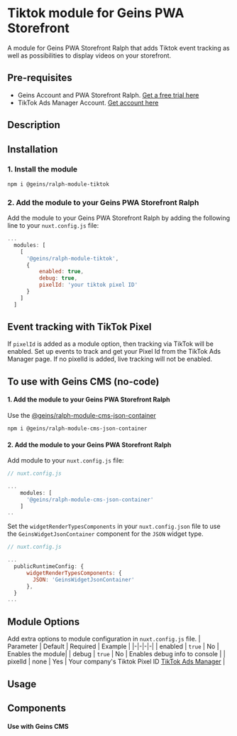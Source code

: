 
# Tiktok module for Geins PWA Storefront

A module for Geins PWA Storefront Ralph that adds Tiktok event tracking as well as possibilities to display videos on your storefront.

## Pre-requisites

- Geins Account and PWA Storefront Ralph. [Get a free trial here](https://www.geins.io)
- TikTok Ads Manager Account. [Get account here](https://ads.tiktok.com/i18n/home)

## Description

## Installation

### 1. Install the module

```bash
npm i @geins/ralph-module-tiktok
```

### 2. Add the module to your Geins PWA Storefront Ralph

Add the module to your Geins PWA Storefront Ralph by adding the following line to your `nuxt.config.js` file:

```js
...
  modules: [
    [
      '@geins/ralph-module-tiktok',
      {
          enabled: true,
          debug: true,
          pixelId: 'your tiktok pixel ID'
      }
    ]
  ]
```
## Event tracking with TikTok Pixel

If `pixelId` is added as a module option, then tracking via TikTok will be enabled. Set up events to track and get your Pixel Id from the TikTok Ads Manager page. If no pixelId is added, live tracking will not be enabled.

## To use with Geins CMS (no-code)

#### 1. Add the module to your Geins PWA Storefront Ralph

Use the [@geins/ralph-module-cms-json-container](https://www.npmjs.com/package/@geins/ralph-module-cms-json-container)

```bash
npm i @geins/ralph-module-cms-json-container
```

#### 2. Add the module to your Geins PWA Storefront Ralph

Add module to your `nuxt.config.js` file:

```js
// nuxt.config.js

...
    modules: [
      '@geins/ralph-module-cms-json-container'
    ]
..
```

Set the `widgetRenderTypesComponents` in your `nuxt.config.json` file to use the `GeinsWidgetJsonContainer` component for the `JSON` widget type.

```js
// nuxt.config.js

...
  publicRuntimeConfig: {
      widgetRenderTypesComponents: {
        JSON: 'GeinsWidgetJsonContainer'
      },
  }
...
```

## Module Options

Add extra options to module configuration in `nuxt.config.js` file.
| Parameter | Default | Required | Example |
|-|-|-|-|
| enabled | `true` | No | Enables the module|
| debug | `true` | No | Enables debug info to console |
| pixelId | none | Yes | Your company's Tiktok Pixel ID [TikTok Ads Manager](https://ads.tiktok.com) |

## Usage

## Components

#### Use with Geins CMS
